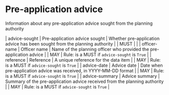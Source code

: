# Pre-application advice

Information about any pre-application advice sought from the planning authority


| advice-sought | Pre-application advice sought | Whether pre-application advice has been sought from the planning authority |  | MUST |  |
| officer-name | Officer name | Name of the planning officer who provided the pre-application advice |  | MAY | Rule: is a MUST if `advice-sought` is `True` |
| reference | Reference | A unique reference for the data item |  | MAY | Rule: is a MUST if `advice-sought` is `True` |
| advice-date | Advice date | Date when pre-application advice was received, in YYYY-MM-DD format |  | MAY | Rule: is a MUST if `advice-sought` is `True` |
| advice-summary | Advice summary | Summary of the pre-application advice received from the planning authority |  | MAY | Rule: is a MUST if `advice-sought` is `True` |

